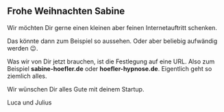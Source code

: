## Frohe Weihnachten Sabine

Wir möchten Dir gerne einen kleinen aber feinen Internetauftritt schenken. 

Das könnte dann zum Beispiel so aussehen. Oder aber beliebig aufwändig werden 😉.

Was wir von Dir jetzt brauchen, ist die Festlegung auf eine URL. Also zum Beispiel **sabine-hoefler.de** oder **hoefler-hypnose.de**. 
Eigentlich geht so ziemlich alles.

Wir wünschen Dir alles Gute mit deinem Startup.

Luca und Julius
